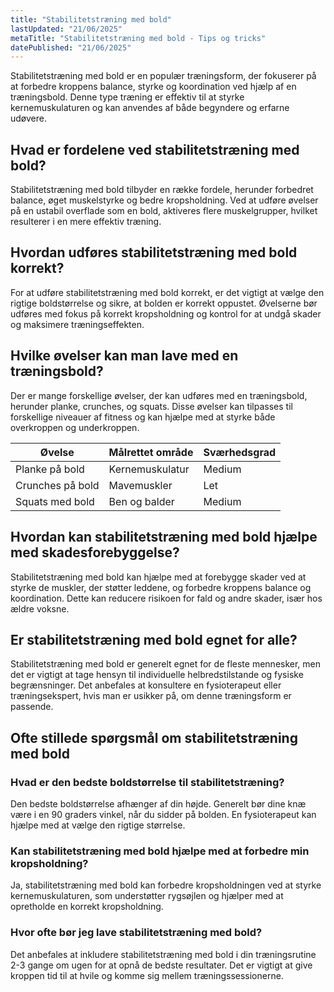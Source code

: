 ```yaml
---
title: "Stabilitetstræning med bold"
lastUpdated: "21/06/2025"
metaTitle: "Stabilitetstræning med bold - Tips og tricks"
datePublished: "21/06/2025"
---
```


Stabilitetstræning med bold er en populær træningsform, der fokuserer på at forbedre kroppens balance, styrke og koordination ved hjælp af en træningsbold. Denne type træning er effektiv til at styrke kernemuskulaturen og kan anvendes af både begyndere og erfarne udøvere.

## Hvad er fordelene ved stabilitetstræning med bold?

Stabilitetstræning med bold tilbyder en række fordele, herunder forbedret balance, øget muskelstyrke og bedre kropsholdning. Ved at udføre øvelser på en ustabil overflade som en bold, aktiveres flere muskelgrupper, hvilket resulterer i en mere effektiv træning.

## Hvordan udføres stabilitetstræning med bold korrekt?

For at udføre stabilitetstræning med bold korrekt, er det vigtigt at vælge den rigtige boldstørrelse og sikre, at bolden er korrekt oppustet. Øvelserne bør udføres med fokus på korrekt kropsholdning og kontrol for at undgå skader og maksimere træningseffekten.

## Hvilke øvelser kan man lave med en træningsbold?

Der er mange forskellige øvelser, der kan udføres med en træningsbold, herunder planke, crunches, og squats. Disse øvelser kan tilpasses til forskellige niveauer af fitness og kan hjælpe med at styrke både overkroppen og underkroppen.

| Øvelse | Målrettet område | Sværhedsgrad |
|--------|------------------|--------------|
| Planke på bold | Kernemuskulatur | Medium |
| Crunches på bold | Mavemuskler | Let |
| Squats med bold | Ben og balder | Medium |

## Hvordan kan stabilitetstræning med bold hjælpe med skadesforebyggelse?

Stabilitetstræning med bold kan hjælpe med at forebygge skader ved at styrke de muskler, der støtter leddene, og forbedre kroppens balance og koordination. Dette kan reducere risikoen for fald og andre skader, især hos ældre voksne.

## Er stabilitetstræning med bold egnet for alle?

Stabilitetstræning med bold er generelt egnet for de fleste mennesker, men det er vigtigt at tage hensyn til individuelle helbredstilstande og fysiske begrænsninger. Det anbefales at konsultere en fysioterapeut eller træningsekspert, hvis man er usikker på, om denne træningsform er passende.

## Ofte stillede spørgsmål om stabilitetstræning med bold

### Hvad er den bedste boldstørrelse til stabilitetstræning?

Den bedste boldstørrelse afhænger af din højde. Generelt bør dine knæ være i en 90 graders vinkel, når du sidder på bolden. En fysioterapeut kan hjælpe med at vælge den rigtige størrelse.

### Kan stabilitetstræning med bold hjælpe med at forbedre min kropsholdning?

Ja, stabilitetstræning med bold kan forbedre kropsholdningen ved at styrke kernemuskulaturen, som understøtter rygsøjlen og hjælper med at opretholde en korrekt kropsholdning.

### Hvor ofte bør jeg lave stabilitetstræning med bold?

Det anbefales at inkludere stabilitetstræning med bold i din træningsrutine 2-3 gange om ugen for at opnå de bedste resultater. Det er vigtigt at give kroppen tid til at hvile og komme sig mellem træningssessionerne.